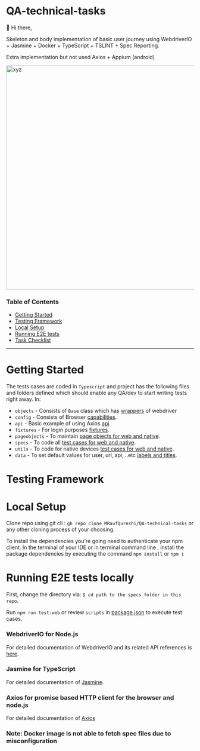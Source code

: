 # QA-technical-tasks

🤌 Hi there,

Skeleton and body implementation of basic user journey using WebdriverIO + Jasmine + Docker + TypeScript + TSLINT + Spec Reporting.

Extra implementation but not used Axios + Appium (android) 

<img width="600" alt="xyz" src="https://www.monkeyuser.com/assets/images/2022/248-unit-tests.png" class="center">

### Table of Contents

- [Getting Started](#getting-started)
- [Testing Framework](#testing-framework)
- [Local Setup](#local-setup)
- [Running E2E tests](#running-e2e-tests-locally)
- [Task Checklist](#What-might-be-required-for-Setting-up-Appium-and-Appium-Inspector)
---

# Getting Started

The tests cases are coded in `Typescript` and project has the following files and folders defined which should enable any QA/dev to start writing tests right away.
In:
- `objects` - Consists of `Base` class which has [wrappers](https://github.com/MRaufQureshi/QA-technical-tasks/tree/main/test/objects) of webdriver
- `config` - Consists of Browser [capabilities](https://github.com/MRaufQureshi/QA-technical-tasks/blob/main/test/src/_config/config.ts).
- `api` - Basic example of using Axios [api](https://github.com/MRaufQureshi/QA-technical-tasks/blob/main/test/src/api/example_Api.ts).
- `fixtures` - For login purposes [fixtures](https://github.com/MRaufQureshi/QA-technical-tasks/blob/main/test/src/fixtures/Fixture.ts).
- `pageobjects` - To maintain [page objects for web and native](https://github.com/MRaufQureshi/QA-technical-tasks/tree/main/test/src/pageobjects).
- `specs` - To code all [test cases for web and native](https://github.com/MRaufQureshi/QA-technical-tasks/tree/main/test/src/specs).
- `utils` - To code for native devices [test cases for web and native](https://github.com/MRaufQureshi/QA-technical-tasks/tree/main/test/src/utils).
- `data` - To set default values for user, url, api, ..etc [labels and titles](https://github.com/MRaufQureshi/QA-technical-tasks/blob/main/test/data.ts).

# Testing Framework

# Local Setup
Clone repo using git cli : `gh repo clone MRaufQureshi/QA-technical-tasks` or any other cloning process of your choosing.

To install the dependencies you're going need to authenticate your npm client.
In the terminal of your IDE or in terminal command line , install the package dependencies by executing the command `npm install` or `npm i`

# Running E2E tests locally
First, change the directory via: `$ cd path to the specs folder in this repo`.

Run `npm run test:web` or review `scripts` in [package.json](https://github.com/MRaufQureshi/QA-technical-tasks/blob/main/package.json) to execute test cases.

### WebdriverIO for Node.js
For detailed documentation of WebdriverIO and its related API references is [here](https://webdriver.io/docs/gettingstarted).
### Jasmine for TypeScript
For detailed documentation of [Jasmine](https://jasmine.github.io/).
### Axios for promise based HTTP client for the browser and node.js
For detailed documentation of [Axios](https://www.npmjs.com/package/axios)

### Note: Docker image is not able to fetch spec files due to misconfiguration

